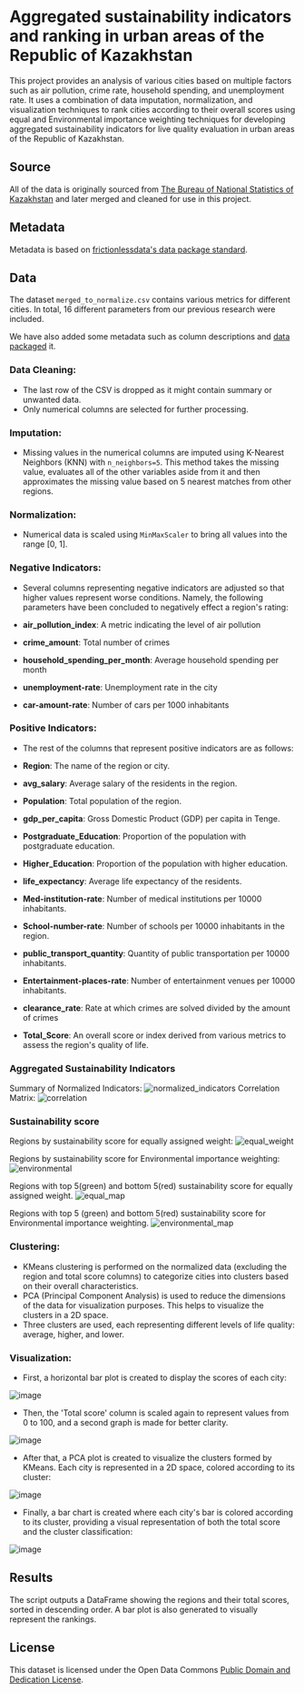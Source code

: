# Aggregated sustainability indicators and ranking in urban areas of the Republic of Kazakhstan

This project provides an analysis of various cities based on multiple factors such as air pollution, crime rate, household spending, and unemployment rate. It uses a combination of data imputation, normalization, and visualization techniques to rank cities according to their overall scores using equal and Environmental importance weighting techniques for developing aggregated sustainability indicators for live quality evaluation in urban areas of the Republic of Kazakhstan.

## Source

All of the data is originally sourced from [The Bureau of National Statistics of Kazakhstan](stat.gov.kz) and later merged and cleaned for use in this project.

## Metadata

Metadata is based on [frictionlessdata's data package standard](https://specs.frictionlessdata.io/data-package/).

## Data

The dataset `merged_to_normalize.csv` contains various metrics for different cities. In total, 16 different parameters from our previous research were included.

We have also added some metadata such as column descriptions and [data packaged](https://specs.frictionlessdata.io/data-package/) it.

### Data Cleaning:
- The last row of the CSV is dropped as it might contain summary or unwanted data.
- Only numerical columns are selected for further processing.

### Imputation:
- Missing values in the numerical columns are imputed using K-Nearest Neighbors (KNN) with `n_neighbors=5`. This method takes the missing value, evaluates all of the other variables aside from it and then approximates the missing value based on 5 nearest matches from other regions.

### Normalization:
- Numerical data is scaled using `MinMaxScaler` to bring all values into the range [0, 1].

### Negative Indicators:
- Several columns representing negative indicators are adjusted so that higher values represent worse conditions. Namely, the following parameters have been concluded to negatively effect a region's rating:

- **air_pollution_index**: A metric indicating the level of air pollution
- **crime_amount**: Total number of crimes
- **household_spending_per_month**: Average household spending per month
- **unemployment-rate**: Unemployment rate in the city
- **car-amount-rate**: Number of cars per 1000 inhabitants

### Positive Indicators:
- The rest of the columns that represent positive indicators are as follows:

- **Region**: The name of the region or city.
- **avg_salary**: Average salary of the residents in the region.
- **Population**: Total population of the region.
- **gdp_per_capita**: Gross Domestic Product (GDP) per capita in Tenge.
- **Postgraduate_Education**: Proportion of the population with postgraduate education.
- **Higher_Education**: Proportion of the population with higher education.
- **life_expectancy**: Average life expectancy of the residents.
- **Med-institution-rate**: Number of medical institutions per 10000 inhabitants.
- **School-number-rate**: Number of schools per 10000 inhabitants in the region.
- **public_transport_quantity**: Quantity of public transportation per 10000 inhabitants.
- **Entertainment-places-rate**: Number of entertainment venues per 10000 inhabitants.
- **clearance_rate**: Rate at which crimes are solved divided by the amount of crimes
- **Total_Score**: An overall score or index derived from various metrics to assess the region's quality of life.


### Aggregated Sustainability Indicators
Summary of Normalized Indicators:
![normalized_indicators](https://github.com/user-attachments/assets/ecf220e3-490b-461b-9d9e-7e4d3b69227f)
Correlation Matrix:
![correlation](https://github.com/user-attachments/assets/529e879d-4ac2-413c-b362-1b01db7972ae)

### Sustainability score

Regions by sustainability score for equally assigned weight:
![equal_weight](https://github.com/user-attachments/assets/017387d4-c0b4-44a2-bad9-dca8739f17d8)

Regions by sustainability score for Environmental importance weighting:
![environmental](https://github.com/user-attachments/assets/fe41ff7d-0560-4f29-a95f-2f5f82699877)

Regions with top 5(green) and bottom 5(red) sustainability score for equally assigned weight.
![equal_map](https://github.com/user-attachments/assets/127181b5-fe0a-4100-a80f-3758913b00db)

Regions with top 5 (green) and bottom 5(red) sustainability score for Environmental importance weighting.
![environmental_map](https://github.com/user-attachments/assets/ccc33907-a36e-49d5-9b56-30e50ec23ff3)

### Clustering:
- KMeans clustering is performed on the normalized data (excluding the region and total score columns) to categorize cities into clusters based on their overall characteristics.
- PCA (Principal Component Analysis) is used to reduce the dimensions of the data for visualization purposes. This helps to visualize the clusters in a 2D space.
- Three clusters are used, each representing different levels of life quality: average, higher, and lower.


### Visualization:
- First, a horizontal bar plot is created to display the scores of each city:

![image](https://github.com/open-data-kazakhstan/city-ranking-main/assets/109875855/b1cab6f6-cda5-463d-90ea-d122af1a9dd3)

- Then, the 'Total score' column is scaled again to represent values from 0 to 100, and a second graph is made for better clarity.

![image](https://github.com/open-data-kazakhstan/city-ranking-main/assets/109875855/16736d0a-4e31-4f65-9ce2-9f15d186a48a)

- After that, a PCA plot is created to visualize the clusters formed by KMeans. Each city is represented in a 2D space, colored according to its cluster:

![image](https://github.com/open-data-kazakhstan/city-ranking-main/assets/109875855/1d0a6a89-f6d8-41ff-88d3-7ec90280e1e8)

- Finally, a bar chart is created where each city's bar is colored according to its cluster, providing a visual representation of both the total score and the cluster classification:

![image](https://github.com/open-data-kazakhstan/city-ranking-main/assets/109875855/592e6e72-2853-44ad-9d50-5d7a6d167fbd)


## Results

The script outputs a DataFrame showing the regions and their total scores, sorted in descending order. A bar plot is also generated to visually represent the rankings.

## License

This dataset is licensed under the Open Data Commons [Public Domain and Dedication License][pddl].

[pddl]: https://www.opendatacommons.org/licenses/pddl/1-0/
